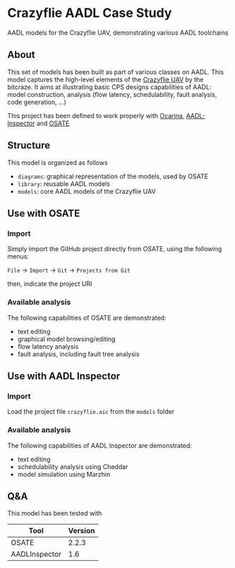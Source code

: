 # Crazyflie AADL Case Study

AADL models for the Crazyflie UAV, demonstrating various AADL toolchains

## About

This set of models has been built as part of various classes on
AADL.
This model captures the high-level elements of the [Crazyflie
UAV](https://www.bitcraze.io) by the bitcraze. It aims at illustrating basic CPS designs capabilities of AADL: model construction, analysis (flow latency, schedulability, fault analysis, code generation, ...)

This project has been defined to work properly with [Ocarina](https://github.com/OpenAADL/ocarina), [AADL-Inspector](http://www.ellidiss.com/products/aadl-inspector/) and [OSATE](http://osate.org)

## Structure

This model is organized as follows
- `diagrams`: graphical representation of the models, used by OSATE
- `library`: reusable AADL models
- `models`: core AADL models of the Crazyflie UAV

## Use with OSATE

### Import

Simply import the GitHub project directly from OSATE, using the following menus:

  `File` -> `Import` -> `Git` -> `Projects from Git`

then, indicate the project URI

### Available analysis

The following capabilities of OSATE are demonstrated:
- text editing
- graphical model browsing/editing
- flow latency analysis
- fault analysis, including fault tree analysis

## Use with AADL Inspector

### Import

Load the project file `crazyflie.aic` from the `models` folder

### Available analysis

The following capabilities of AADL Inspector are demonstrated:
- text editing
- schedulability analysis using Cheddar
- model simulation using Marzhin

## Q&A

This model has been tested with

|Tool           | Version |
|---------------|---------|
| OSATE         | 2.2.3   |
| AADLInspector | 1.6     |
